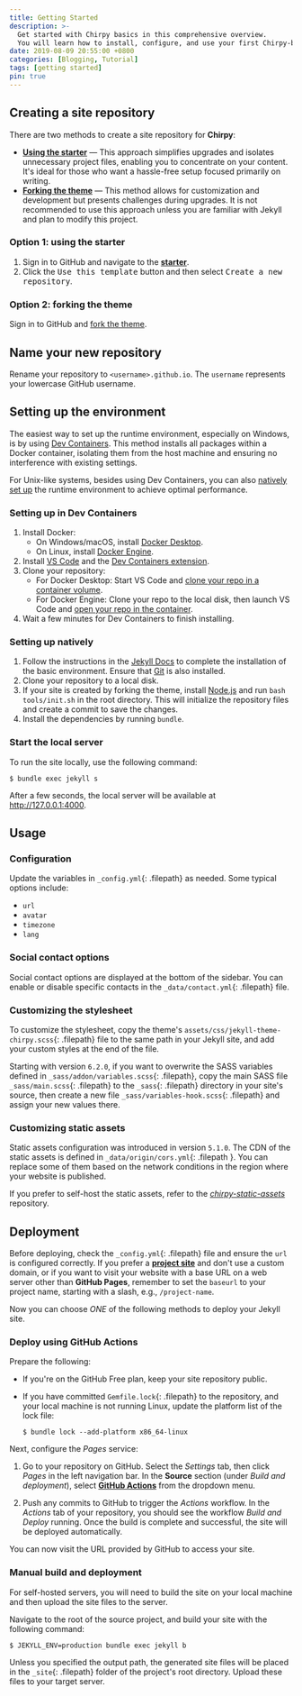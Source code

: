 ```yaml
---
title: Getting Started
description: >-
  Get started with Chirpy basics in this comprehensive overview.
  You will learn how to install, configure, and use your first Chirpy-based website, as well as deploy it to a web server.
date: 2019-08-09 20:55:00 +0800
categories: [Blogging, Tutorial]
tags: [getting started]
pin: true
---
```


## Creating a site repository

There are two methods to create a site repository for **Chirpy**:

- [**Using the starter**](#option-1-using-the-starter) — This approach simplifies upgrades and isolates unnecessary project files, enabling you to concentrate on your content. It's ideal for those who want a hassle-free setup focused primarily on writing.
- [**Forking the theme**](#option-2-forking-the-theme) — This method allows for customization and development but presents challenges during upgrades. It is not recommended to use this approach unless you are familiar with Jekyll and plan to modify this project.

### Option 1: using the starter

1. Sign in to GitHub and navigate to the [**starter**][starter].
2. Click the <kbd>Use this template</kbd> button and then select <kbd>Create a new repository</kbd>.

### Option 2: forking the theme

Sign in to GitHub and [fork the theme](https://github.com/cotes2020/jekyll-theme-chirpy/fork).

## Name your new repository

Rename your repository to `<username>.github.io`. The `username` represents your lowercase GitHub username.

## Setting up the environment

The easiest way to set up the runtime environment, especially on Windows, is by using [Dev Containers](#setting-up-in-dev-containers). This method installs all packages within a Docker container, isolating them from the host machine and ensuring no interference with existing settings.

For Unix-like systems, besides using Dev Containers, you can also [natively set up](#setting-up-natively) the runtime environment to achieve optimal performance.

### Setting up in Dev Containers

1. Install Docker:
   - On Windows/macOS, install [Docker Desktop][docker-desktop].
   - On Linux, install [Docker Engine][docker-engine].
2. Install [VS Code][vscode] and the [Dev Containers extension][dev-containers].
3. Clone your repository:
   - For Docker Desktop: Start VS Code and [clone your repo in a container volume][dc-clone-in-vol].
   - For Docker Engine: Clone your repo to the local disk, then launch VS Code and [open your repo in the container][dc-open-in-container].
4. Wait a few minutes for Dev Containers to finish installing.

### Setting up natively

1. Follow the instructions in the [Jekyll Docs](https://jekyllrb.com/docs/installation/) to complete the installation of the basic environment. Ensure that [Git](https://git-scm.com/) is also installed.
2. Clone your repository to a local disk.
3. If your site is created by forking the theme, install [Node.js][nodejs] and run `bash tools/init.sh` in the root directory. This will initialize the repository files and create a commit to save the changes.
4. Install the dependencies by running `bundle`.

### Start the local server

To run the site locally, use the following command:

```console
$ bundle exec jekyll s
```

After a few seconds, the local server will be available at <http://127.0.0.1:4000>.

## Usage

### Configuration

Update the variables in `_config.yml`{: .filepath} as needed. Some typical options include:

- `url`
- `avatar`
- `timezone`
- `lang`

### Social contact options

Social contact options are displayed at the bottom of the sidebar. You can enable or disable specific contacts in the `_data/contact.yml`{: .filepath} file.

### Customizing the stylesheet

To customize the stylesheet, copy the theme's `assets/css/jekyll-theme-chirpy.scss`{: .filepath} file to the same path in your Jekyll site, and add your custom styles at the end of the file.

Starting with version `6.2.0`, if you want to overwrite the SASS variables defined in `_sass/addon/variables.scss`{: .filepath}, copy the main SASS file `_sass/main.scss`{: .filepath} to the `_sass`{: .filepath} directory in your site's source, then create a new file `_sass/variables-hook.scss`{: .filepath} and assign your new values there.

### Customizing static assets

Static assets configuration was introduced in version `5.1.0`. The CDN of the static assets is defined in `_data/origin/cors.yml`{: .filepath }. You can replace some of them based on the network conditions in the region where your website is published.

If you prefer to self-host the static assets, refer to the [_chirpy-static-assets_](https://github.com/cotes2020/chirpy-static-assets#readme) repository.

## Deployment

Before deploying, check the `_config.yml`{: .filepath} file and ensure the `url` is configured correctly. If you prefer a [**project site**](https://help.github.com/en/github/working-with-github-pages/about-github-pages#types-of-github-pages-sites) and don't use a custom domain, or if you want to visit your website with a base URL on a web server other than **GitHub Pages**, remember to set the `baseurl` to your project name, starting with a slash, e.g., `/project-name`.

Now you can choose _ONE_ of the following methods to deploy your Jekyll site.

### Deploy using GitHub Actions

Prepare the following:

- If you're on the GitHub Free plan, keep your site repository public.
- If you have committed `Gemfile.lock`{: .filepath} to the repository, and your local machine is not running Linux, update the platform list of the lock file:

  ```console
  $ bundle lock --add-platform x86_64-linux
  ```

Next, configure the _Pages_ service:

1. Go to your repository on GitHub. Select the _Settings_ tab, then click _Pages_ in the left navigation bar. In the **Source** section (under _Build and deployment_), select [**GitHub Actions**][pages-workflow-src] from the dropdown menu.  
   

2. Push any commits to GitHub to trigger the _Actions_ workflow. In the _Actions_ tab of your repository, you should see the workflow _Build and Deploy_ running. Once the build is complete and successful, the site will be deployed automatically.

You can now visit the URL provided by GitHub to access your site.

### Manual build and deployment

For self-hosted servers, you will need to build the site on your local machine and then upload the site files to the server.

Navigate to the root of the source project, and build your site with the following command:

```console
$ JEKYLL_ENV=production bundle exec jekyll b
```

Unless you specified the output path, the generated site files will be placed in the `_site`{: .filepath} folder of the project's root directory. Upload these files to your target server.

[nodejs]: https://nodejs.org/
[starter]: https://github.com/cotes2020/chirpy-starter
[pages-workflow-src]: https://docs.github.com/en/pages/getting-started-with-github-pages/configuring-a-publishing-source-for-your-github-pages-site#publishing-with-a-custom-github-actions-workflow
[docker-desktop]: https://www.docker.com/products/docker-desktop/
[docker-engine]: https://docs.docker.com/engine/install/
[vscode]: https://code.visualstudio.com/
[dev-containers]: https://marketplace.visualstudio.com/items?itemName=ms-vscode-remote.remote-containers
[dc-clone-in-vol]: https://code.visualstudio.com/docs/devcontainers/containers#_quick-start-open-a-git-repository-or-github-pr-in-an-isolated-container-volume
[dc-open-in-container]: https://code.visualstudio.com/docs/devcontainers/containers#_quick-start-open-an-existing-folder-in-a-container
